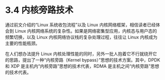 # 3.4 内核旁路技术

通过前文介绍的“Linux 系统收包流程”以及 Linux 内核网络框架，相信读者已经体会到 Linux 内核网络系统的复杂性。如果是网络密集型应用，内核态与用户态的频繁切换，以及 Linux 内核网络协议栈的复杂处理过程，往往让 Linux 内核成为主要的性能瓶颈。

在人们想办法提升 Linux 内核处理性能的同时，另外一批人抱着它不行就绕开它的思路，提出了一种“内核旁路（Kernel bypass）”思想的技术方案。其中，DPDK 和 XDP 是主机内“内核旁路”思想的技术代表，RDMA 是主机之间“内核旁路”思想的技术代表。